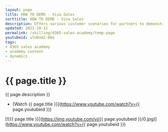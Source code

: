 ```yaml
---
layout: page
title: HOW TO DEMO - Viva Sales
sorttitle: HOW TO DEMO - Viva Sales
description: Offers various customer scenarios for partners to demonstrate Viva Sales, Dynamics 365 Sales, Microsoft Outlook and Microsoft Teams
updated: 2022-10-12
permalink: /skilling/d365-sales-academy/temp-page
youtubeid: ulU6nm2-06o
tags: 
- d365 sales academy
- academy content
- dynamics
---
```


# {{ page.title }}

{{ page.description }}

* [Watch {{ page.title }}](https://www.youtube.com/watch?v={{ page.youtubeid }})

[![{{ page.title }}](https://img.youtube.com/vi/{{ page.youtubeid }}/0.jpg)](https://www.youtube.com/watch?v={{ page.youtubeid }})
